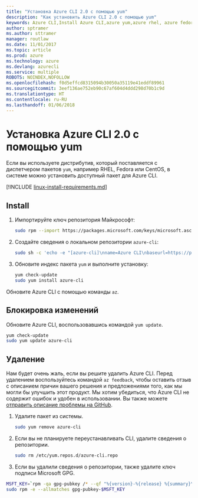 ```yaml
---
title: "Установка Azure CLI 2.0 с помощью yum"
description: "Как установить Azure CLI 2.0 с помощью yum"
keywords: Azure CLI,Install Azure CLI,azure yum,azure rhel, azure fedora, azure centos
author: sptramer
ms.author: sttramer
manager: routlaw
ms.date: 11/01/2017
ms.topic: article
ms.prod: azure
ms.technology: azure
ms.devlang: azurecli
ms.service: multiple
ROBOTS: NOINDEX,NOFOLLOW
ms.openlocfilehash: f0d5effcd8315094b30050a35119e41eddf89961
ms.sourcegitcommit: 3eef136ae752eb90c67af604d4ddd298d70b1c9d
ms.translationtype: HT
ms.contentlocale: ru-RU
ms.lasthandoff: 01/06/2018
---
```

# <a name="install-azure-cli-20-with-yum"></a>Установка Azure CLI 2.0 с помощью yum

Если вы используете дистрибутив, который поставляется с диспетчером пакетов `yum`, например RHEL, Fedora или CentOS, в системе можно установить доступный пакет для Azure CLI.

[!INCLUDE [linux-install-requirements.md](includes/linux-install-requirements.md)]

## <a name="install"></a>Install

1. Импортируйте ключ репозитория Майкрософт:

   ```bash
   sudo rpm --import https://packages.microsoft.com/keys/microsoft.asc
   ```

2. Создайте сведения о локальном репозитории `azure-cli`:

   ```bash
   sudo sh -c 'echo -e "[azure-cli]\nname=Azure CLI\nbaseurl=https://packages.microsoft.com/yumrepos/azure-cli\nenabled=1\ngpgcheck=1\ngpgkey=https://packages.microsoft.com/keys/microsoft.asc" > /etc/yum.repos.d/azure-cli.repo'
   ```

3. Обновите индекс пакета `yum` и выполните установку:

   ```bash
   yum check-update
   sudo yum install azure-cli
   ```

Обновите Azure CLI с помощью команды `az`.

## <a name="update"></a>Блокировка изменений

Обновите Azure CLI, воспользовавшись командой `yum update`.

```bash
yum check-update
sudo yum update azure-cli
```

## <a name="uninstall"></a>Удаление

Нам будет очень жаль, если вы решите удалить Azure CLI. Перед удалением воспользуйтесь командой `az feedback`, чтобы оставить отзыв с описанием причин вашего решения и предложениями того, как мы могли бы улучшить этот продукт. Мы хотим убедиться, что Azure CLI не содержит ошибок и удобен в использовании. Вы также можете [отправить описание проблемы на GitHub](https://github.com/Azure/azure-cli/issues).

1. Удалите пакет из системы.

   ```bash
   sudo yum remove azure-cli
   ```

2. Если вы не планируете переустанавливать CLI, удалите сведения о репозитории.

   ```bash
   sudo rm /etc/yum.repos.d/azure-cli.repo
   ```

3. Если вы удалили сведения о репозитории, также удалите ключ подписи Microsoft GPG.

  ```bash
  MSFT_KEY=`rpm -qa gpg-pubkey /* --qf "%{version}-%{release} %{summary}\n" | grep Microsoft | awk '{print $1}'`
  sudo rpm -e --allmatches gpg-pubkey-$MSFT_KEY
  ```
